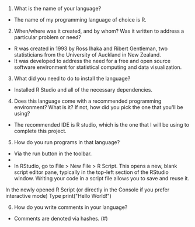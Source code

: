 1. What is the name of your language? 
-	The name of my programming language of choice is R.
  
2. When/where was it created, and by whom?  Was it written to address a particular problem or need?
 
-	R was created in 1993 by Ross Ihaka and Ribert Gentleman, two statisticians from the University of Auckland in New Zealand.
-	It was developed to address the need for a free and open source software environment for statistical computing and data visualization. 


3. What did you need to do to install the language?
   
- Installed R Studio and all of the necessary dependencies.
  
4. Does this language come with a recommended programming environment? What is it? If not,
how did you pick the one that you'll be using?

- The recommended IDE is R studio, which is the one that I will be using to complete this project.
  
5. How do you run programs in that language?
  
- Via the run button in the toolbar.
- 
- In RStudio, go to File > New File > R Script.
This opens a new, blank script editor pane, typically in the top-left section of the RStudio window. Writing your code in a script file allows you to save and reuse it.

In the newly opened R Script (or directly in the Console if you prefer interactive mode)
Type print("Hello World!")
  
6. How do you write comments in your language?
  
- Comments are denoted via hashes. (#)
